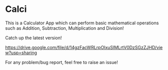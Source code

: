 # Calci
This is a Calculator App which can perform basic mathematical operations such as Addition, Subtraction, Multiplication and Division!

Catch up the latest version!

https://drive.google.com/file/d/14gzFacWRLrpOlxuSIMLrtV0DzSGzZJHD/view?usp=sharing

For any problem/bug report, feel free to raise an issue!
